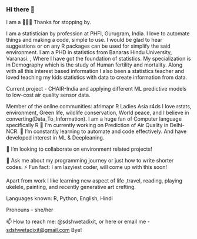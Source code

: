 ### Hi there 👋
I am a 👩🏽‍💻 Thanks for stopping by.

I am a statistician by profession at PHFI, Gurugram, India. I love to automate things and making a code, simple to use. I would be glad to hear suggestions or on any R packages can be used for simplify the said environment. I am a PHD in statistics from Banaras Hindu University, Varanasi. , Where I have got the foundation of statistics. My specialization is in Demography which is the study of Human fertility and mortality. Along with all this interest based information I also been a statistics teacher and loved teaching my kids statistics with data to create information from data.

Current project - CHAIR-India and applying different ML predictive models to low-cost air quality sensor data.

Member of the online communities:
afrimapr
R Ladies Asia
r4ds
I love rstats, environment, Green life, wildlife conservation, World peace, and I believe in converting(Data_To_Information). I am a huge fan of Computer language specifically R
🔭 I’m currently working on Prediction of Air Quality in Delhi-NCR. 🌱 I’m constantly learning to automate and code effectively. And have developed interest in ML & Deepleaning.

👯 I’m looking to collaborate on environment related projects!

💬 Ask me about my programming journey or just how to write shorter codes. ⚡ Fun fact: I am lazyiest coder, will come up with this soon!

Apart from work I like learning new aspect of life ,travel, reading, playing ukelele, painting, and recently generative art crefting.

Languages known: R, Python, English, Hindi

Pronouns - she/her

📫 How to reach me: @sdshwetadixit, or here or email me - sdshwetadixit@gmail.com Bye!

